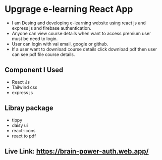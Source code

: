# Upgrage e-learning React App
- I am Desing and developing e-learning website using react js and express js and firebase authentication.
- Anyone can view course details when want to access premium user must be need to login.
- User can login with vai email, google or github.
- If a user want to download course details click download pdf then user can see pdf file course details.
## Component I Used
- React Js
- Tailwind css
- express js
## Libray package
- tippy
- daisy ui
- react-icons
- react to pdf
## Live Link: https://brain-power-auth.web.app/

